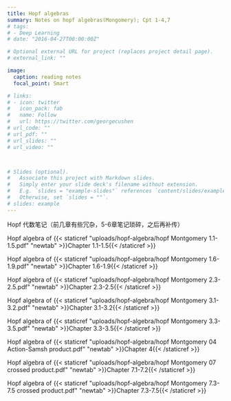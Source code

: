 ```yaml
---
title: Hopf algebras
summary: Notes on hopf algebras(Mongomery); Cpt 1-4,7
# tags:
# - Deep Learning
# date: "2016-04-27T00:00:00Z"

# Optional external URL for project (replaces project detail page).
# external_link: ""

image:
  caption: reading notes
  focal_point: Smart

# links:
# - icon: twitter
#   icon_pack: fab
#   name: Follow
#   url: https://twitter.com/georgecushen
# url_code: ""
# url_pdf: ""
# url_slides: ""
# url_video: ""



# Slides (optional).
#   Associate this project with Markdown slides.
#   Simply enter your slide deck's filename without extension.
#   E.g. `slides = "example-slides"` references `content/slides/example-slides.md`.
#   Otherwise, set `slides = ""`.
# slides: example
---
```

Hopf 代数笔记（前几章有些冗杂，5-6章笔记琐碎，之后再补传）

Hopf algebra of {{< staticref "uploads/hopf-algebra/hopf Montgomery 1.1-1.5.pdf" "newtab" >}}Chapter 1.1-1.5{{< /staticref >}}

Hopf algebra of {{< staticref "uploads/hopf-algebra/hopf Montgomery 1.6-1.9.pdf" "newtab" >}}Chapter 1.6-1.9{{< /staticref >}}

Hopf algebra of {{< staticref "uploads/hopf-algebra/hopf Montgomery 2.3-2.5.pdf" "newtab" >}}Chapter 2.3-2.5{{< /staticref >}}

Hopf algebra of {{< staticref "uploads/hopf-algebra/hopf Montgomery 3.1-3.2.pdf" "newtab" >}}Chapter 3.1-3.2{{< /staticref >}}

Hopf algebra of {{< staticref "uploads/hopf-algebra/hopf Montgomery 3.3-3.5.pdf" "newtab" >}}Chapter 3.3-3.5{{< /staticref >}}

Hopf algebra of {{< staticref "uploads/hopf-algebra/hopf Montgomery 04 Action-Samsh product.pdf" "newtab" >}}Chapter 4{{< /staticref >}}

Hopf algebra of {{< staticref "uploads/hopf-algebra/hopf Montgomery 07 crossed product.pdf" "newtab" >}}Chapter 7.1-7.2{{< /staticref >}}

Hopf algebra of {{< staticref "uploads/hopf-algebra/hopf Montgomery 7.3-7.5 crossed product.pdf" "newtab" >}}Chapter 7.3-7.5{{< /staticref >}}